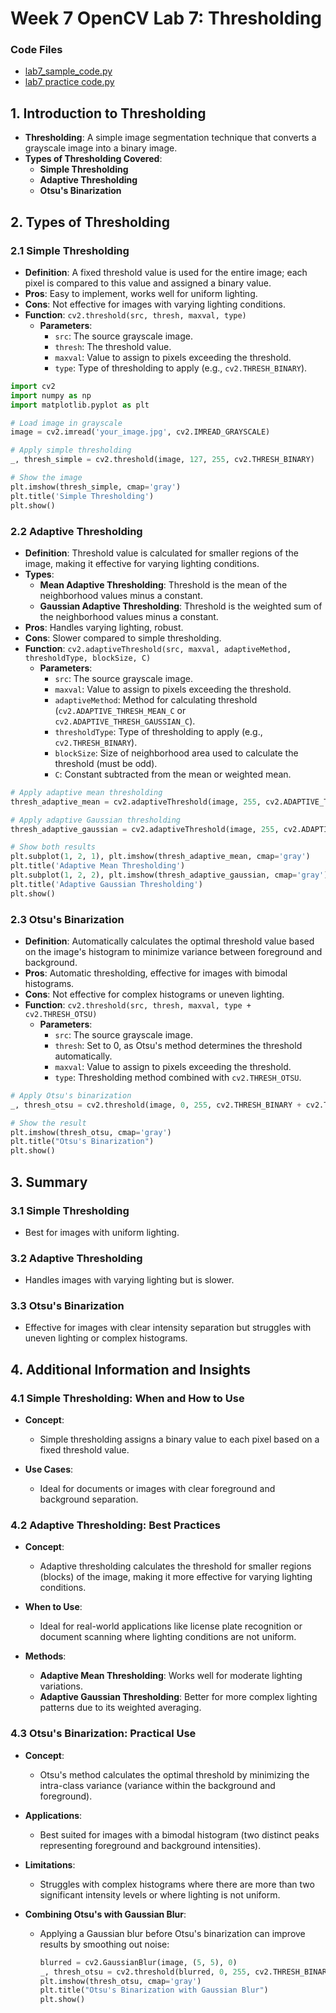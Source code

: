 # Week 7 OpenCV Lab 7: Thresholding

### Code Files
- [lab7_sample_code.py](lab7_sample_code.py)
- [lab7 practice code.py](lab7_practice_code.py)

## 1. Introduction to Thresholding
- **Thresholding**: A simple image segmentation technique that converts a grayscale image into a binary image.
- **Types of Thresholding Covered**:
  - **Simple Thresholding**
  - **Adaptive Thresholding**
  - **Otsu's Binarization**

## 2. Types of Thresholding

### 2.1 Simple Thresholding
- **Definition**: A fixed threshold value is used for the entire image; each pixel is compared to this value and assigned a binary value.
- **Pros**: Easy to implement, works well for uniform lighting.
- **Cons**: Not effective for images with varying lighting conditions.
- **Function**: `cv2.threshold(src, thresh, maxval, type)`
  - **Parameters**:
    - `src`: The source grayscale image.
    - `thresh`: The threshold value.
    - `maxval`: Value to assign to pixels exceeding the threshold.
    - `type`: Type of thresholding to apply (e.g., `cv2.THRESH_BINARY`).

```python
import cv2
import numpy as np
import matplotlib.pyplot as plt

# Load image in grayscale
image = cv2.imread('your_image.jpg', cv2.IMREAD_GRAYSCALE)

# Apply simple thresholding
_, thresh_simple = cv2.threshold(image, 127, 255, cv2.THRESH_BINARY)

# Show the image
plt.imshow(thresh_simple, cmap='gray')
plt.title('Simple Thresholding')
plt.show()
```

### 2.2 Adaptive Thresholding
- **Definition**: Threshold value is calculated for smaller regions of the image, making it effective for varying lighting conditions.
- **Types**:
  - **Mean Adaptive Thresholding**: Threshold is the mean of the neighborhood values minus a constant.
  - **Gaussian Adaptive Thresholding**: Threshold is the weighted sum of the neighborhood values minus a constant.
- **Pros**: Handles varying lighting, robust.
- **Cons**: Slower compared to simple thresholding.
- **Function**: `cv2.adaptiveThreshold(src, maxval, adaptiveMethod, thresholdType, blockSize, C)`
  - **Parameters**:
    - `src`: The source grayscale image.
    - `maxval`: Value to assign to pixels exceeding the threshold.
    - `adaptiveMethod`: Method for calculating threshold (`cv2.ADAPTIVE_THRESH_MEAN_C` or `cv2.ADAPTIVE_THRESH_GAUSSIAN_C`).
    - `thresholdType`: Type of thresholding to apply (e.g., `cv2.THRESH_BINARY`).
    - `blockSize`: Size of neighborhood area used to calculate the threshold (must be odd).
    - `C`: Constant subtracted from the mean or weighted mean.

```python
# Apply adaptive mean thresholding
thresh_adaptive_mean = cv2.adaptiveThreshold(image, 255, cv2.ADAPTIVE_THRESH_MEAN_C, cv2.THRESH_BINARY, 11, 2)

# Apply adaptive Gaussian thresholding
thresh_adaptive_gaussian = cv2.adaptiveThreshold(image, 255, cv2.ADAPTIVE_THRESH_GAUSSIAN_C, cv2.THRESH_BINARY, 11, 2)

# Show both results
plt.subplot(1, 2, 1), plt.imshow(thresh_adaptive_mean, cmap='gray')
plt.title('Adaptive Mean Thresholding')
plt.subplot(1, 2, 2), plt.imshow(thresh_adaptive_gaussian, cmap='gray')
plt.title('Adaptive Gaussian Thresholding')
plt.show()
```

### 2.3 Otsu's Binarization
- **Definition**: Automatically calculates the optimal threshold value based on the image's histogram to minimize variance between foreground and background.
- **Pros**: Automatic thresholding, effective for images with bimodal histograms.
- **Cons**: Not effective for complex histograms or uneven lighting.
- **Function**: `cv2.threshold(src, thresh, maxval, type + cv2.THRESH_OTSU)`
  - **Parameters**:
    - `src`: The source grayscale image.
    - `thresh`: Set to 0, as Otsu's method determines the threshold automatically.
    - `maxval`: Value to assign to pixels exceeding the threshold.
    - `type`: Thresholding method combined with `cv2.THRESH_OTSU`.

```python
# Apply Otsu's binarization
_, thresh_otsu = cv2.threshold(image, 0, 255, cv2.THRESH_BINARY + cv2.THRESH_OTSU)

# Show the result
plt.imshow(thresh_otsu, cmap='gray')
plt.title("Otsu's Binarization")
plt.show()
```

## 3. Summary

### 3.1 Simple Thresholding
- Best for images with uniform lighting.

### 3.2 Adaptive Thresholding
- Handles images with varying lighting but is slower.

### 3.3 Otsu's Binarization
- Effective for images with clear intensity separation but struggles with uneven lighting or complex histograms.

## 4. Additional Information and Insights

### 4.1 Simple Thresholding: When and How to Use

- **Concept**:
  - Simple thresholding assigns a binary value to each pixel based on a fixed threshold value.

- **Use Cases**:
  - Ideal for documents or images with clear foreground and background separation.

### 4.2 Adaptive Thresholding: Best Practices

- **Concept**:
  - Adaptive thresholding calculates the threshold for smaller regions (blocks) of the image, making it more effective for varying lighting conditions.

- **When to Use**:
  - Ideal for real-world applications like license plate recognition or document scanning where lighting conditions are not uniform.

- **Methods**:
  - **Adaptive Mean Thresholding**: Works well for moderate lighting variations.
  - **Adaptive Gaussian Thresholding**: Better for more complex lighting patterns due to its weighted averaging.

### 4.3 Otsu's Binarization: Practical Use

- **Concept**:
  - Otsu's method calculates the optimal threshold by minimizing the intra-class variance (variance within the background and foreground).

- **Applications**:
  - Best suited for images with a bimodal histogram (two distinct peaks representing foreground and background intensities).

- **Limitations**:
  - Struggles with complex histograms where there are more than two significant intensity levels or where lighting is not uniform.

- **Combining Otsu's with Gaussian Blur**:
  - Applying a Gaussian blur before Otsu's binarization can improve results by smoothing out noise:
    ```python
    blurred = cv2.GaussianBlur(image, (5, 5), 0)
    _, thresh_otsu = cv2.threshold(blurred, 0, 255, cv2.THRESH_BINARY + cv2.THRESH_OTSU)
    plt.imshow(thresh_otsu, cmap='gray')
    plt.title("Otsu's Binarization with Gaussian Blur")
    plt.show()
    ```